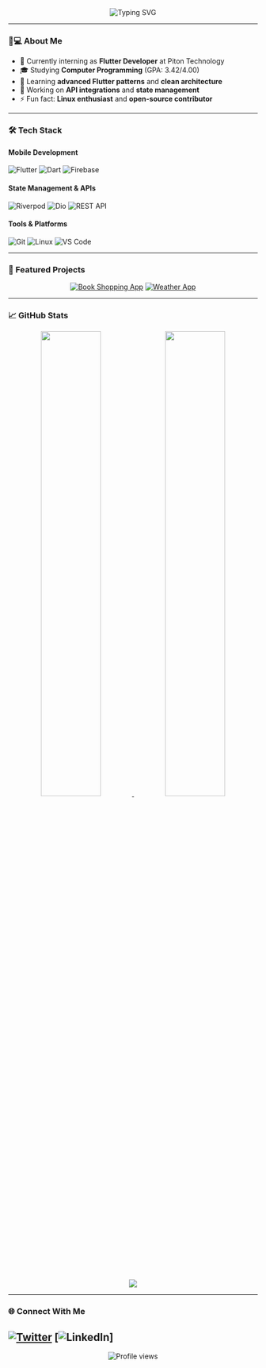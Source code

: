 <div align="center">
  <img src="https://readme-typing-svg.demolab.com?font=Fira+Code&size=30&duration=2800&pause=1000&color=58A6FF&center=true&vCenter=true&width=800&lines=Hi+%F0%9F%91%8B%2C+I'm+devtengry;Flutter+Developer+%40Piton+Technology;Computer+Programming+Student+%40Bandırma+17+Eylül" alt="Typing SVG" />
</div>

---

### 👨💻 About Me
- 🏢 Currently interning as **Flutter Developer** at Piton Technology
- 🎓 Studying **Computer Programming** (GPA: 3.42/4.00)
- 🌱 Learning **advanced Flutter patterns** and **clean architecture**
- 🔭 Working on **API integrations** and **state management**
- ⚡ Fun fact: **Linux enthusiast** and **open-source contributor**

---

### 🛠 Tech Stack
#### Mobile Development
![Flutter](https://img.shields.io/badge/Flutter-02569B?style=for-the-badge&logo=flutter&logoColor=white)
![Dart](https://img.shields.io/badge/Dart-0175C2?style=for-the-badge&logo=dart&logoColor=white)
![Firebase](https://img.shields.io/badge/Firebase-FFCA28?style=for-the-badge&logo=firebase&logoColor=black)

#### State Management & APIs
![Riverpod](https://img.shields.io/badge/Riverpod-4BC0F5?style=for-the-badge&logo=flutter&logoColor=white)
![Dio](https://img.shields.io/badge/Dio-663399?style=for-the-badge&logo=dart&logoColor=white)
![REST API](https://img.shields.io/badge/REST_API-FF6F00?style=for-the-badge&logo=postman&logoColor=white)

#### Tools & Platforms
![Git](https://img.shields.io/badge/Git-F05032?style=for-the-badge&logo=git&logoColor=white)
![Linux](https://img.shields.io/badge/Linux-FCC624?style=for-the-badge&logo=linux&logoColor=black)
![VS Code](https://img.shields.io/badge/VS_Code-007ACC?style=for-the-badge&logo=visual-studio-code&logoColor=white)

---

### 🚀 Featured Projects
<div align="center">
  
[![Book Shopping App](https://github-readme-stats.vercel.app/api/pin/?username=devtengry&repo=product_catalog_project&theme=dark)](https://github.com/devtengry/product_catalog_project)
[![Weather App](https://github-readme-stats.vercel.app/api/pin/?username=devtengry&repo=weather_app&theme=dark)](https://github.com/devtengry/weather_app)

</div>

---

### 📈 GitHub Stats
<div align="center">
  <a href="https://github.com/devtengry">
    <img width="49%" src="https://github-readme-stats.vercel.app/api?username=devtengry&show_icons=true&theme=dark&hide_border=true" />
    <img width="49%" src="https://github-readme-streak-stats.herokuapp.com?user=devtengry&theme=dark&hide_border=true" />
  </a>
</div>

<div align="center">
  <img src="https://github-readme-activity-graph.vercel.app/graph?username=devtengry&theme=react-dark&hide_border=true&area=true" />
</div>

---

### 🌐 Connect With Me
[![Twitter](https://img.shields.io/badge/Twitter-1DA1F2?style=for-the-badge&logo=twitter&logoColor=white)](https://twitter.com/devtengry)
[![LinkedIn](https://img.shields.io/badge/LinkedIn-0A66C2?style=for-the-badge&logo=linkedin&logoColor=white)]
---

<div align="center">
  <img src="https://komarev.com/ghpvc/?username=devtengry&label=Profile+Views&color=blue&style=flat-square" alt="Profile views" />
</div>
